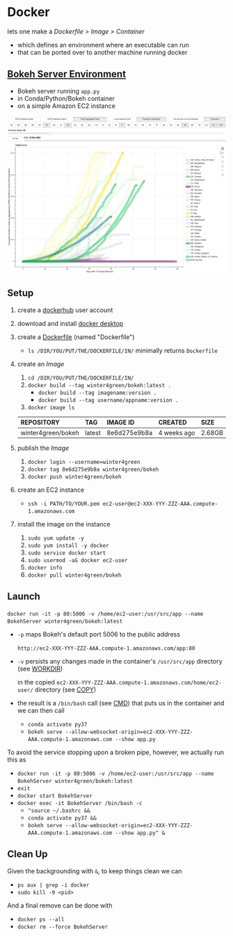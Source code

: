 
# Docker

lets one make a *Dockerfile > Image > Container*
- which defines an environment where an executable can run
- that can be ported over to another machine running docker 

## <a href="http://ec2-54-147-151-121.compute-1.amazonaws.com/app3">Bokeh Server Environment</a>

- Bokeh server running `app.py` 
- in Conda/Python/Bokeh container
- on a simple Amazon EC2 instance

<a href="http://ec2-54-147-151-121.compute-1.amazonaws.com/app3">
<img src="covid.jpeg">
</a>


## Setup

1. create a [dockerhub](https://hub.docker.com/) user account
2. download and install [docker desktop](https://www.docker.com/products/docker-desktop)
3. create a [Dockerfile](Dockerfile) (named "Dockerfile")
   - `ls /DIR/YOU/PUT/THE/DOCKERFILE/IN/` minimally returns `Dockerfile`
4. create an *Image*
   1. `cd /DIR/YOU/PUT/THE/DOCKERFILE/IN/`
   2. `docker build --tag winter4green/bokeh:latest .`
      - `docker build --tag imagename:version .`
      - `docker build --tag username/appname:version .`
   3. `docker image ls`

     |REPOSITORY        |TAG   |IMAGE ID    |    CREATED|  SIZE|
     |------------------|------|------------|-----------|------|
     |winter4green/bokeh|latest|8e6d275e9b8a|4 weeks ago|2.68GB|

5. publish the *Image*
   1. `docker login --username=winter4green` <!--- #(!) -->
   2. `docker tag 8e6d275e9b8a winter4green/bokeh`
   3. `docker push winter4green/bokeh`
6. create an EC2 instance
   - `ssh -i PATH/TO/YOUR.pem ec2-user@ec2-XXX-YYY-ZZZ-AAA.compute-1.amazonaws.com`
7. install the image on the instance
   1. `sudo yum update -y`
   2. `sudo yum install -y docker`
   3. `sudo service docker start`
   4. `sudo usermod -aG docker ec2-user`
   5. `docker info`
   6. `docker pull winter4green/bokeh`

## Launch

`docker run -it -p 80:5006 -v /home/ec2-user:/usr/src/app --name BokehServer winter4green/bokeh:latest`

- `-p` maps Bokeh's default port 5006 to the public address

  `http://ec2-XXX-YYY-ZZZ-AAA.compute-1.amazonaws.com/app:80`
- `-v` persists any changes made in the container's `/usr/src/app` directory (see [WORKDIR](Dockerfile))

  in the copied `ec2-XXX-YYY-ZZZ-AAA.compute-1.amazonaws.com/home/ec2-user/` directory (see [COPY](Dockerfile))
- the result is a `/bin/bash` call (see [CMD](Dockerfile)) that puts us in the container and we can then call
  - `conda activate py37`
  - `bokeh serve --allow-websocket-origin=ec2-XXX-YYY-ZZZ-AAA.compute-1.amazonaws.com --show app.py`

To avoid the service stopping upon a broken pipe, however, we actually run this as
- `docker run -it -p 80:5006 -v /home/ec2-user:/usr/src/app --name BokehServer winter4green/bokeh:latest`
- `exit`
- `docker start BokehServer`
- `docker exec -it BokehServer /bin/bash -c`
  - `"source ~/.bashrc &&`
  - `conda activate py37 &&`
  - `bokeh serve --allow-websocket-origin=ec2-XXX-YYY-ZZZ-AAA.compute-1.amazonaws.com --show app.py" &`

<!---
docker exec -it BokehServer /bin/bash -c "source ~/.bashrc && conda activate py37 && bokeh serve --allow-websocket-origin=ec2-54-147-151-121.compute-1.amazonaws.com --show app3.py" &
-->

## Clean Up

Given the backgrounding with `&`, to keep things clean we can
- `ps aux | grep -i docker`
- `sudo kill -9 <pid>`

And a final remove can be done with
- `docker ps --all`
- `docker rm --force BokehServer`

